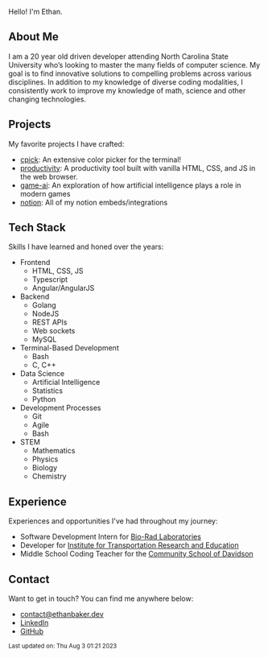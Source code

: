 Hello! I'm Ethan.
## About Me

I am a 20 year old driven developer attending North Carolina State University who’s looking to master the many fields of computer science. My goal is to find innovative solutions to compelling problems across various disciplines. In addition to my knowledge of diverse coding modalities, I consistently work to improve my knowledge of math, science and other changing technologies.

## Projects

My favorite projects I have crafted:

* [cpick](https://github.com/ethanbaker/cpick): An extensive color picker for the terminal!
* [productivity](https://github.com/ethanbaker/productivity): A productivity tool built with vanilla HTML, CSS, and JS in the web browser.
* [game-ai](https://github.com/ethanbaker/game-ai): An exploration of how artificial intelligence plays a role in modern games
* [notion](https://github.com/ethanbaker/notion): All of my notion embeds/integrations


## Tech Stack

Skills I have learned and honed over the years:

* Frontend
  * HTML, CSS, JS
  * Typescript
  * Angular/AngularJS
* Backend
  * Golang
  * NodeJS
  * REST APIs
  * Web sockets
  * MySQL
* Terminal-Based Development
  * Bash
  * C, C++
* Data Science
  * Artificial Intelligence
  * Statistics
  * Python
* Development Processes
  * Git
  * Agile
  * Bash
* STEM
  * Mathematics
  * Physics
  * Biology
  * Chemistry

## Experience

Experiences and opportunities I've had throughout my journey:

* Software Development Intern for [Bio-Rad Laboratories](https://www.bio-rad.com/)
* Developer for [Institute for Transportation Research and Education](https://itre.ncsu.edu/)
* Middle School Coding Teacher for the [Community School of Davidson](https://www.csdspartans.org/)

## Contact

Want to get in touch? You can find me anywhere below:

* [contact@ethanbaker.dev](mailto:contact@ethanbaker.dev)
* [LinkedIn](https://www.linkedin.com/in/ethan-baker-802b2a183)
* [GitHub](https://github.com/ethanbaker)

<sub>Last updated on: Thu Aug 3 01:21 2023</sub>
